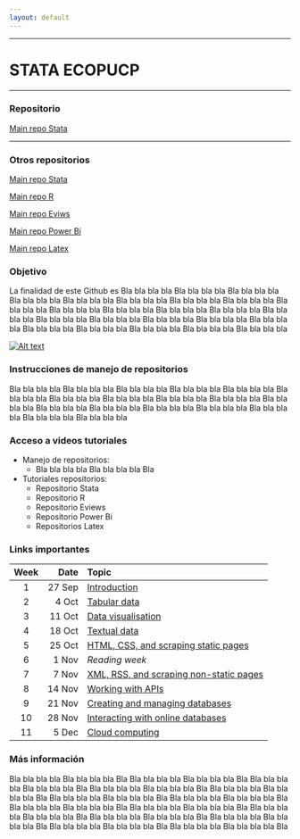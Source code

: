 ```yaml
---
layout: default
---
```


---
# STATA ECOPUCP
---

### Repositorio 

[Main repo Stata](https://github.com/Gladys91/pruebamodelo2)

---
### Otros repositorios 

[Main repo Stata](https://github.com/Gladys91/pruebamodelo2)

[Main repo R](https://github.com/Gladys91/PRUEBA_STATA_ECON)

[Main repo Eviws](https://github.com/Gladys91/PRUEBA_STATA_ECON)

[Main repo Power Bi](https://github.com/Gladys91/PRUEBA_STATA_ECON)

[Main repo Latex](https://github.com/Gladys91/PRUEBA_STATA_ECON)


### Objetivo

La finalidad de este Github es Bla bla bla bla Bla bla bla bla Bla bla bla bla Bla bla bla bla Bla bla bla bla Bla bla bla bla Bla bla bla bla Bla bla bla bla Bla bla bla bla Bla bla bla bla Bla bla bla bla Bla bla bla bla Bla bla bla bla Bla bla bla bla Bla bla bla bla Bla bla bla bla Bla bla bla bla Bla bla bla bla Bla bla bla bla Bla bla bla bla Bla bla bla bla Bla bla bla bla Bla bla bla bla Bla bla bla bla

[![Alt text](https://img.youtube.com/vi/3RFAX3CbSGA/0.jpg)](https://www.youtube.com/watch?v=sIGHXkTJx_c)


### Instrucciones de manejo de repositorios 

Bla bla bla bla Bla bla bla bla Bla bla bla bla Bla bla bla bla Bla bla bla bla Bla bla bla bla Bla bla bla bla Bla bla bla bla Bla bla bla bla Bla bla bla bla Bla bla bla bla Bla bla bla bla Bla bla bla bla Bla bla bla bla Bla bla bla bla Bla bla bla bla Bla bla bla bla Bla bla bla bla


### Acceso a videos tutoriales

* Manejo de repositorios:
     - Bla bla bla bla Bla bla bla bla Bla 
* Tutoriales repositorios:
     - Repositorio Stata 
     - Repositorio R 
     - Repositorio Eviews
     - Repositorio Power Bi
     - Repositorios Latex

### Links importantes


| Week | Date |  Topic |  
|:--:|-------:|:------|  
| 1  |  27 Sep | [Introduction](#1-introduction) |  
| 2  |  4 Oct | [Tabular data](#2-tabular-data) |  
| 3  | 11 Oct | [Data visualisation](#3-data-visualisation) |  
| 4  | 18 Oct | [Textual data](#4-textual-data) |  
| 5  | 25 Oct | [HTML, CSS, and scraping static pages](#5-html-css-and-scraping-static-pages) |
| 6  |  1 Nov | _Reading week_ |  
| 7  | 7 Nov | [XML, RSS, and scraping non-static pages](#7-xml-rss-and-scraping-non-static-pages) |   
| 8  | 14 Nov | [Working with APIs](#8-working-with-apis) |  
| 9  | 21 Nov | [Creating and managing databases](#9-creating-and-managing-databases) |  
| 10 |  28 Nov | [Interacting with online databases](#10-nosql-and-cloud-databases)|  
| 11 | 5 Dec | [Cloud computing](#11-cloud-computing) |  



### Más información

Bla bla bla bla Bla bla bla bla Bla Bla bla bla bla Bla bla bla bla Bla Bla bla bla bla Bla bla bla bla Bla Bla bla bla bla Bla bla bla bla Bla Bla bla bla bla Bla bla bla bla Bla Bla bla bla bla Bla bla bla bla Bla Bla bla bla bla Bla bla bla bla Bla Bla bla bla bla Bla bla bla bla Bla Bla bla bla bla Bla bla bla bla Bla Bla bla bla bla Bla bla bla bla Bla Bla bla bla bla Bla bla bla bla Bla Bla bla bla bla Bla bla bla bla Bla Bla bla bla bla Bla bla bla bla Bla Bla bla bla bla Bla bla bla bla Bla 

